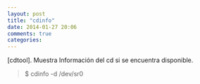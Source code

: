 ```yaml
---
layout: post
title: "cdinfo"
date: 2014-01-27 20:06
comments: true
categories: 
---
```

[cdtool]. Muestra Información del cd si se encuentra disponible.

>$ cdinfo -d /dev/sr0

